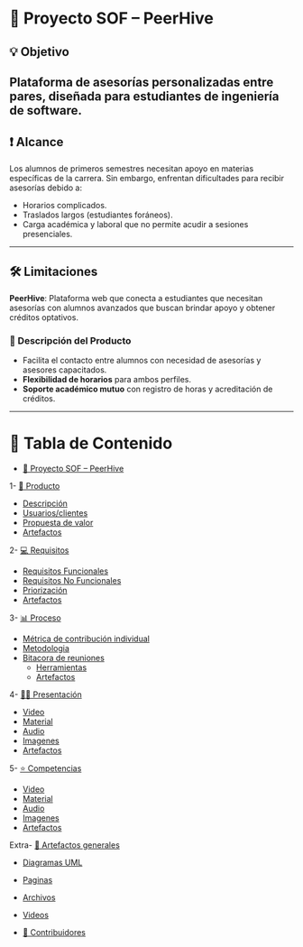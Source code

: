 # 📌 Proyecto SOF – PeerHive

## 💡 Objetivo
Plataforma de **asesorías personalizadas entre pares**, diseñada para estudiantes de ingeniería de software.  
---
## ❗ Alcance  
Los alumnos de primeros semestres necesitan apoyo en materias específicas de la carrera. Sin embargo, enfrentan dificultades para recibir asesorías debido a:  

- Horarios complicados.  
- Traslados largos (estudiantes foráneos).  
- Carga académica y laboral que no permite acudir a sesiones presenciales.  
---
## 🛠️ Limitaciones  
**PeerHive**: Plataforma web que conecta a estudiantes que necesitan asesorías con alumnos avanzados que buscan brindar apoyo y obtener créditos optativos.  

### 📖 Descripción del Producto  
- Facilita el contacto entre alumnos con necesidad de asesorías y asesores capacitados.  
- **Flexibilidad de horarios** para ambos perfiles.  
- **Soporte académico mutuo** con registro de horas y acreditación de créditos.  
---
# 📂 Tabla de Contenido

- [📌 Proyecto SOF – PeerHive]()
  
1- [📖 Producto](https://github.com/Leosanlo30/FIS-PROJECT-REPOSITORY/tree/main/Primera%20entrega/producto)
  - [Descripción]()
  - [Usuarios/clientes]()
  - [Propuesta de valor]()
  - [Artefactos]()
 
2- [💻 Requisitos](https://github.com/Leosanlo30/FIS-PROJECT-REPOSITORY/tree/main/Primera%20entrega/Requisitos)
  - [Requisitos Funcionales]()
  - [Requisitos No Funcionales]()
  - [Priorización]()
  - [Artefactos]()
    
3- [📊 Proceso]()
   - [Métrica de contribución individual ](https://github.com/Leosanlo30/FIS-PROJECT-REPOSITORY/tree/main/Primera%20entrega/Proceso)
   - [Metodologia]()
   - [Bitacora de reuniones ]()
      - [ Herramientas ]()
      - [ Artefactos ]()
    
4- [🧑‍🏫 Presentación](https://github.com/Leosanlo30/FIS-PROJECT-REPOSITORY/tree/main/Primera%20entrega/Presentaci%C3%B3n)
   - [Video]()
   - [Material]()
   - [Audio]()
   - [Imagenes]()
   - [ Artefactos ]()
 
5- [⭐ Competencias](https://github.com/Leosanlo30/FIS-PROJECT-REPOSITORY/tree/main/Primera%20entrega/Competencias)
   - [Video]()
   - [Material]()
   - [Audio]()
   - [Imagenes]()
   - [ Artefactos ]()
 
Extra- [📑 Artefactos generales]()
  - [Diagramas UML]()
  - [Paginas]()
  - [Archivos ]()
  - [Videos ]()
 
- [🙋 Contribuidores]()

